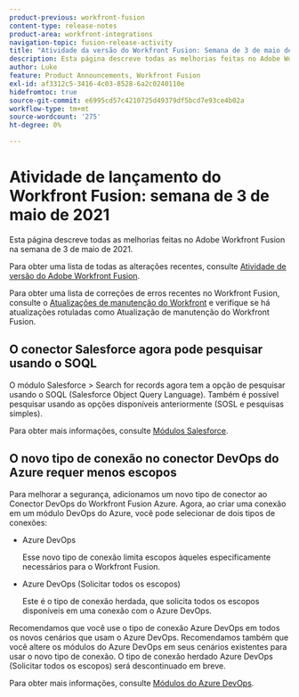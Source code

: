 ```yaml
---
product-previous: workfront-fusion
content-type: release-notes
product-area: workfront-integrations
navigation-topic: fusion-release-activity
title: "Atividade da versão do Workfront Fusion: Semana de 3 de maio de 2021"
description: Esta página descreve todas as melhorias feitas no Adobe Workfront Fusion na semana de 3 de maio de 2021.
author: Luke
feature: Product Announcements, Workfront Fusion
exl-id: af3312c5-3416-4c03-8528-6a2c0240110e
hidefromtoc: true
source-git-commit: e6995cd57c4210725d49379df5bcd7e93ce4b02a
workflow-type: tm+mt
source-wordcount: '275'
ht-degree: 0%

---
```


# Atividade de lançamento do Workfront Fusion: semana de 3 de maio de 2021

Esta página descreve todas as melhorias feitas no Adobe Workfront Fusion na semana de 3 de maio de 2021.

Para obter uma lista de todas as alterações recentes, consulte [Atividade de versão do Adobe Workfront Fusion](../../../product-announcements/product-releases/fusion-release-activity/fusion-release-activity.md).

Para obter uma lista de correções de erros recentes no Workfront Fusion, consulte o [Atualizações de manutenção do Workfront](https://experienceleague.adobe.com/docs/workfront-known-issues/releases/current-updates.html) e verifique se há atualizações rotuladas como Atualização de manutenção do Workfront Fusion.

## O conector Salesforce agora pode pesquisar usando o SOQL

O módulo Salesforce > Search for records agora tem a opção de pesquisar usando o SOQL (Salesforce Object Query Language). Também é possível pesquisar usando as opções disponíveis anteriormente (SOSL e pesquisas simples).

Para obter mais informações, consulte [Módulos Salesforce](../../../workfront-fusion/apps-and-their-modules/salesforce-modules.md).

## O novo tipo de conexão no conector DevOps do Azure requer menos escopos

Para melhorar a segurança, adicionamos um novo tipo de conector ao Conector DevOps do Workfront Fusion Azure. Agora, ao criar uma conexão em um módulo DevOps do Azure, você pode selecionar de dois tipos de conexões:

* Azure DevOps

   Esse novo tipo de conexão limita escopos àqueles especificamente necessários para o Workfront Fusion.

* Azure DevOps (Solicitar todos os escopos)

   Este é o tipo de conexão herdada, que solicita todos os escopos disponíveis em uma conexão com o Azure DevOps.

Recomendamos que você use o tipo de conexão Azure DevOps em todos os novos cenários que usam o Azure DevOps. Recomendamos também que você altere os módulos do Azure DevOps em seus cenários existentes para usar o novo tipo de conexão. O tipo de conexão herdado Azure DevOps (Solicitar todos os escopos) será descontinuado em breve.

Para obter mais informações, consulte [Módulos do Azure DevOps](../../../workfront-fusion/apps-and-their-modules/azure-dev-ops.md).
